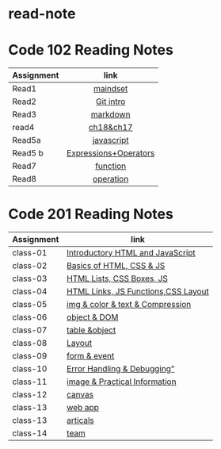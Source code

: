 # read-note
# **Code 102 Reading Notes**

| Assignment    |                   link                                    | 
| :---          |                  :----:                                   |
| Read1       |[maindset](102/mindset.md)                                   | 
| Read2       |[Git intro](102/read2.md)                                    | 
| Read3        |[markdown ](102/read3.md)                                   | 
|read4         |[ch18&ch17](102/read4ch18&ch17.md)                          | 
| Read5a     |[javascript](102/read5a.md)                                   | 
| Read5 b     |[ Expressions+Operators](102/read5b.md)                      |
| Read7       |[function](102/read5c.md)                                    |
| Read8       |[operation ](102/read6.md)                                   |








#  **Code 201 Reading Notes**

 

| Assignment  |                      link                                          |
| ----------- | ---------------------------------------------------------------    |
|    class-01 | [Introductory HTML and JavaScript](201/read-1.md)                  |
|    class-02 | [ Basics of HTML, CSS & JS](201/read-2.md)                         |
|    class-03 | [ HTML Lists, CSS Boxes, JS](201/read-3.md)                        |
|    class-04 | [ HTML Links, JS Functions,CSS Layout](201/read-4.md)              |
|class-05     |[ img & color & text & Compression](201/read-5.md)                  |
|class-06     |[object & DOM](201/read-6.md)                                       |
|class-07     |[table  &object](201/read-7.md)                                     |
|class-08     |[Layout](201/read-8.md)                                             | 
|class-09    |[form  & event ](201/read-9.md)                                     | 
|class-10    |[Error Handling & Debugging” ](201/read-10.md)                                     |
|class-11   |[image & Practical Information ](201/read-11.md)                                    |  
|class-12    |[canvas ](201/read-12.md)                                                          | 
|class-13    |[web app ](201/read-13.md)                                                          | 
|class-13    |[articals ](201/read13-b.md)                                                          |
|class-14    |[team  ](201/read-14.md)                                                          |
